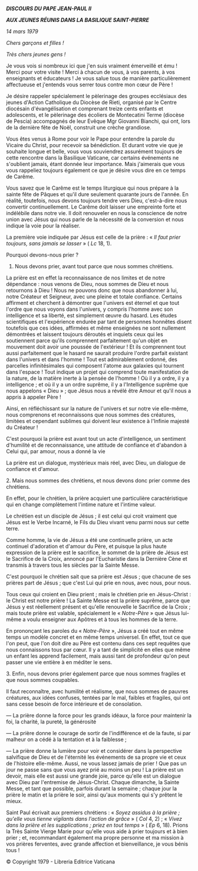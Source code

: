 ***DISCOURS DU PAPE JEAN-PAUL II***

***AUX JEUNES RÉUNIS DANS LA BASILIQUE SAINT-PIERRE***

*14 mars 1979*

*Chers garçons et filles !*

*Très chers jeunes gens !*

Je vous vois si nombreux ici que j'en suis vraiment émerveillé et ému ! Merci pour votre visite ! Merci à chacun de vous, à vos parents, à vos enseignants et éducateurs ! Je vous salue tous de manière particulièrement affectueuse et j'entends vous serrer tous contre mon cœur de Père !

Je désire rappeler spécialement le pèlerinage des groupes ecclésiaux des jeunes d'Action Catholique du Diocèse de Rieti, organisé par le Centre diocésain d'évangélisation et comprenant treize cents enfants et adolescents, et le pèlerinage des écoliers de Montecatini Terme (diocèse de Pescia) accompagnés de leur Evêque Mgr Giovanni Bianchi, qui ont, lors de la dernière fête de Noël, construit une crèche grandiose.

Vous êtes venus à Rome pour voir le Pape pour entendre la parole du Vicaire du Christ, pour recevoir sa bénédiction. Et durant votre vie que je souhaite longue et belle, vous vous souviendrez assurément toujours de cette rencontre dans la Basilique Vaticane, car certains événements ne s'oublient jamais, étant donnée leur importance. Mais j'aimerais que vous vous rappeliez toujours également ce que je désire vous dire en ce temps de Carême.

Vous savez que le Carême est le temps liturgique qui nous prépare à la sainte fête de Pâques et qu'il dure seulement quarante jours de l'année. En réalité, toutefois, nous devons toujours tendre vers Dieu, c'est-à-dire nous convertir continuellement. Le Carême doit laisser une empreinte forte et indélébile dans notre vie. Il doit renouveler en nous la conscience de notre union avec Jésus qui nous parle de la nécessité de la conversion et nous indique la voie pour la réaliser.

La première voie indiquée par Jésus est celle de la prière : « *Il faut prier toujours, sans jamais se lasser* » ( *Lc* 18, 1).

Pourquoi devons-nous prier ?

1. Nous devons prier, avant tout parce que nous sommes chrétiens.

La prière est en effet la reconnaissance de nos limites et de notre dépendance : nous venons de Dieu, nous sommes de Dieu et nous retournons à Dieu ! Nous ne pouvons donc que nous abandonner à lui, notre Créateur et Seigneur, avec une pleine et totale confiance. Certains affirment et cherchent à démontrer que l'univers est éternel et que tout l'ordre que nous voyons dans l'univers, y compris l'homme avec son intelligence et sa liberté, est simplement œuvre du hasard. Les études scientifiques et l'expérience endurée par tant de personnes honnêtes disent toutefois que ces idées, affirmées et même enseignées ne sont nullement démontrées et laissent toujours déroutés et inquiets ceux qui les soutiennent parce qu'ils comprennent parfaitement qu'un objet en mouvement doit avoir une poussée de l'extérieur ! Et ils comprennent tout aussi parfaitement que le hasard ne saurait produire l'ordre parfait existant dans l'univers et dans l'homme ! Tout est admirablement ordonné, des parcelles infinitésimales qui composent l'atome aux galaxies qui tournent dans l'espace ! Tout indique un projet qui comprend toute manifestation de la nature, de la matière inerte à la pensée de l'homme ! Où il y a ordre, il y a intelligence ; et où il y a un ordre suprême, il y a l'Intelligence suprême que nous appelons « Dieu » ; que Jésus nous a révélé être Amour et qu'il nous a appris à appeler Père !

Ainsi, en réfléchissant sur la nature de l'univers et sur notre vie elle-même, nous comprenons et reconnaissons que nous sommes des créatures, limitées et cependant sublimes qui doivent leur existence à l'Infinie majesté du Créateur !

C'est pourquoi la prière est avant tout un acte d'intelligence, un sentiment d'humilité et de reconnaissance, une attitude de confiance et d'abandon à Celui qui, par amour, nous a donné la vie

La prière est un dialogue, mystérieux mais réel, avec Dieu, un dialogue de confiance et d'amour.

2. Mais nous sommes des chrétiens, et nous devons donc prier comme des chrétiens.

En effet, pour le chrétien, la prière acquiert une particulière caractéristique qui en change complètement l'intime nature et l'intime valeur.

Le chrétien est un disciple de Jésus ; il est celui qui croit vraiment que Jésus est le Verbe Incarné, le Fils du Dieu vivant venu parmi nous sur cette terre.

Comme homme, la vie de Jésus a été une continuelle prière, un acte continuel d'adoration et d'amour du Père, et puisque la plus haute expression de la prière est le sacrifice, le sommet de la prière de Jésus est le Sacrifice de la Croix, annoncé par l'Eucharistie dans la Dernière Cène et transmis à travers tous les siècles par la Sainte Messe.

C'est pourquoi le chrétien sait que sa prière est Jésus ; que chacune de ses prières part de Jésus ; que c'est Lui qui prie en nous, avec nous, pour nous.

Tous ceux qui croient en Dieu prient ; mais le chrétien prie en Jésus-Christ : le Christ est notre prière ! La Sainte Messe est la prière suprême, parce que Jésus y est réellement présent et qu'elle renouvelle le Sacrifice de la Croix ; mais toute prière est valable, spécialement le « *Notre-Père* » que Jésus lui-même a voulu enseigner aux Apôtres et à tous les hommes de la terre.

En prononçant les paroles du « *Notre-Père* », Jésus a créé tout en même temps un modèle concret et en même temps universel. En effet, tout ce que l'on peut, que l'on doit dire au Père est contenu dans ces sept requêtes que nous connaissons tous par cœur. Il y a tant de simplicité en elles que même un enfant les apprend facilement, mais aussi tant de profondeur qu'on peut passer une vie entière à en méditer le sens.

3. Enfin, nous devons prier également parce que nous sommes fragiles et que nous sommes coupables.

Il faut reconnaître, avec humilité et réalisme, que nous sommes de pauvres créatures, aux idées confuses, tentées par le mal, faibles et fragiles, qui ont sans cesse besoin de force intérieure et de consolation.

— La prière donne la force pour les grands idéaux, la force pour maintenir la foi, la charité, la pureté, la générosité

— La prière donne le courage de sortir de l'indifférence et de la faute, si par malheur on a cédé à la tentation et à la faiblesse ;

— La prière donne la lumière pour voir et considérer dans la perspective salvifique de Dieu et de l'éternité les événements de sa propre vie et ceux de l'histoire elle-même. Aussi, ne vous lassez jamais de prier ! Que pas un jour ne passe sans que vous ayez prié au moins un peu ! La prière est un devoir, mais elle est aussi une grande joie, parce qu'elle est un dialogue avec Dieu par l'entremise de Jésus-Christ. Chaque dimanche, la Sainte Messe, et tant que possible, parfois durant la semaine ; chaque jour la prière le matin et la prière le soir, ainsi qu'aux moments qui s'y prêtent le mieux.

Saint Paul écrivait aux premiers chrétiens : « *Soyez assidus à la prière ; qu'elle vous tienne vigilants dans l'action de grâce* » ( *Col* 4, 2) ; « *Vivez dans la prière et les supplications ; priez en tout temps* » ( *Ep* 6, 18). Prions la Très Sainte Vierge Marie pour qu'elle vous aide à prier toujours et à bien prier ; et, recommandant également ma propre personne et ma mission à vos prières ferventes, avec grande affection et bienveillance, je vous bénis tous !

© Copyright 1979 - Libreria Editrice Vaticana